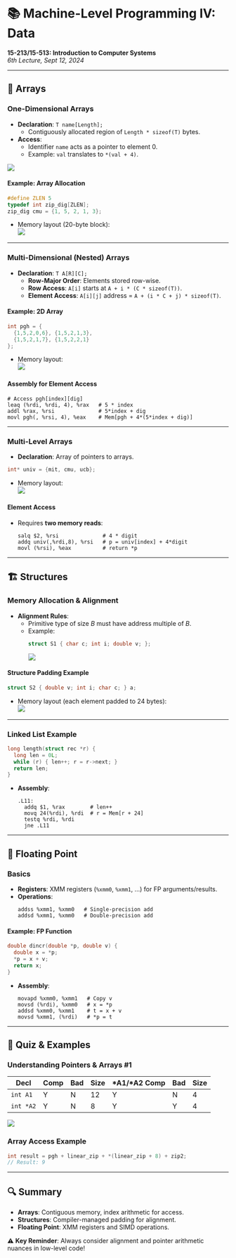 # 📚 Machine-Level Programming IV: Data  
**15-213/15-513: Introduction to Computer Systems**  
*6th Lecture, Sept 12, 2024*  

---

## 🧮 Arrays  

### One-Dimensional Arrays  
- **Declaration**: `T name[Length];`  
  - Contiguously allocated region of `Length * sizeof(T)` bytes.  
- **Access**:  
  - Identifier `name` acts as a pointer to element 0.  
  - Example: `val` translates to `*(val + 4)`.  

![](https://wy-static.wenxiaobai.com/chat-doc/ae7abc020300a34e7a9b9faea606e6ce-image.png)  

#### Example: Array Allocation  
```c
#define ZLEN 5
typedef int zip_dig[ZLEN];
zip_dig cmu = {1, 5, 2, 1, 3};
```
- Memory layout (20-byte block):  
  ![](https://wy-static.wenxiaobai.com/chat-doc/15eaeba3bee3ae03cc7cde0678d5f9b5-image.png)  

---

### Multi-Dimensional (Nested) Arrays  
- **Declaration**: `T A[R][C];`  
  - **Row-Major Order**: Elements stored row-wise.  
  - **Row Access**: `A[i]` starts at `A + i * (C * sizeof(T))`.  
  - **Element Access**: `A[i][j]` address = `A + (i * C + j) * sizeof(T)`.  

#### Example: 2D Array  
```c
int pgh = {
  {1,5,2,0,6}, {1,5,2,1,3}, 
  {1,5,2,1,7}, {1,5,2,2,1}
};
```
- Memory layout:  
  ![](https://wy-static.wenxiaobai.com/chat-doc/1cb077f0cca3deee205bdaeb5f94b617-image.png)  

#### Assembly for Element Access  
```assembly
# Access pgh[index][dig]
leaq (%rdi, %rdi, 4), %rax   # 5 * index
addl %rax, %rsi              # 5*index + dig
movl pgh(, %rsi, 4), %eax    # Mem[pgh + 4*(5*index + dig)]
```

---

### Multi-Level Arrays  
- **Declaration**: Array of pointers to arrays.  
```c
int* univ = {mit, cmu, ucb};
```
- Memory layout:  
  ![](https://wy-static.wenxiaobai.com/chat-doc/fdb1fce19040b04a82867a68652e0b0c-image.png)  

#### Element Access  
- Requires **two memory reads**:  
  ```assembly
  salq $2, %rsi              # 4 * digit
  addq univ(,%rdi,8), %rsi   # p = univ[index] + 4*digit
  movl (%rsi), %eax          # return *p
  ```

---

## 🏗️ Structures  

### Memory Allocation & Alignment  
- **Alignment Rules**:  
  - Primitive type of size *B* must have address multiple of *B*.  
  - Example:  
    ```c
    struct S1 { char c; int i; double v; };
    ```
    ![](https://wy-static.wenxiaobai.com/chat-doc/dc5971202e8aebf57d809837b85000dc-image.png)  

#### Structure Padding Example  
```c
struct S2 { double v; int i; char c; } a;
```
- Memory layout (each element padded to 24 bytes):  
  ![](https://wy-static.wenxiaobai.com/chat-doc/bf4e82ad3d8db4a014b163f18625ddf1-image.png)  

---

### Linked List Example  
```c
long length(struct rec *r) {
  long len = 0L;
  while (r) { len++; r = r->next; }
  return len;
}
```
- **Assembly**:  
  ```assembly
  .L11:
    addq $1, %rax        # len++
    movq 24(%rdi), %rdi  # r = Mem[r + 24]
    testq %rdi, %rdi
    jne .L11
  ```

---

## 🎯 Floating Point  

### Basics  
- **Registers**: XMM registers (`%xmm0`, `%xmm1`, ...) for FP arguments/results.  
- **Operations**:  
  ```assembly
  addss %xmm1, %xmm0   # Single-precision add
  addsd %xmm1, %xmm0   # Double-precision add
  ```

#### Example: FP Function  
```c
double dincr(double *p, double v) {
  double x = *p;
  *p = x + v;
  return x;
}
```
- **Assembly**:  
  ```assembly
  movapd %xmm0, %xmm1   # Copy v
  movsd (%rdi), %xmm0   # x = *p
  addsd %xmm0, %xmm1    # t = x + v
  movsd %xmm1, (%rdi)   # *p = t
  ```

---

## 📝 Quiz & Examples  

### Understanding Pointers & Arrays #1  
| Decl          | Comp | Bad | Size | *A1/*A2 Comp | Bad | Size |  
|---------------|------|-----|------|--------------|-----|------|  
| `int A1`   | Y    | N   | 12   | Y            | N   | 4    |  
| `int *A2`     | Y    | N   | 8    | Y            | Y   | 4    |  

![](https://wy-static.wenxiaobai.com/chat-doc/2d0a4c073a1321dc22ebbebf89710da7-image.png)  

### Array Access Example  
```c
int result = pgh + linear_zip + *(linear_zip + 8) + zip2;
// Result: 9
```

---

## 🔍 Summary  
- **Arrays**: Contiguous memory, index arithmetic for access.  
- **Structures**: Compiler-managed padding for alignment.  
- **Floating Point**: XMM registers and SIMD operations.  

⚠️ **Key Reminder**: Always consider alignment and pointer arithmetic nuances in low-level code!  
